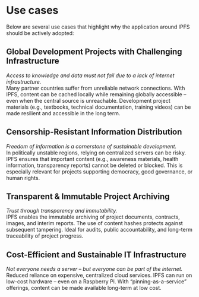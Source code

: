 # Use cases

Below are several use cases that highlight why the application around IPFS should be actively adopted:

## Global Development Projects with Challenging Infrastructure

_Access to knowledge and data must not fail due to a lack of internet infrastructure._<br>
Many partner countries suffer from unreliable network connections.
With IPFS, content can be cached locally while remaining globally accessible – even when the central source is unreachable.
Development project materials (e.g., textbooks, technical documentation, training videos) can be made resilient and accessible in the long term.

## Censorship-Resistant Information Distribution

_Freedom of information is a cornerstone of sustainable development._<br>
In politically unstable regions, relying on centralized servers can be risky.
IPFS ensures that important content (e.g., awareness materials, health information, transparency reports) cannot be deleted or blocked.
This is especially relevant for projects supporting democracy, good governance, or human rights.

## Transparent & Immutable Project Archiving

_Trust through transparency and immutability._<br>
IPFS enables the immutable archiving of project documents, contracts, images, and interim reports.
The use of content hashes protects against subsequent tampering.
Ideal for audits, public accountability, and long-term traceability of project progress.

## Cost-Efficient and Sustainable IT Infrastructure

_Not everyone needs a server – but everyone can be part of the internet._<br>
Reduced reliance on expensive, centralized cloud services.
IPFS can run on low-cost hardware – even on a Raspberry Pi.
With “pinning-as-a-service” offerings, content can be made available long-term at low cost.
